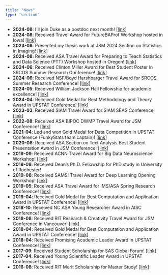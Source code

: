 ```yaml
---
title: "News"
type: "section"
---
```

- **2024-08**: I'll join Duke as a postdoc next month! [[link]](https://scholars.duke.edu/person/Qiuyi.Wu)
- **2024-08**: Received Travel Award for FutureBAProf Workshop hosted in Iowa! [[link]](https://www.linkedin.com/posts/university-of-iowa-tippie-college-of-business_futurebaprof-activity-7231668808703258624-ET5J?utm_source=share&utm_medium=member_desktop)
- **2024-08**: Presented my thesis work at JSM 2024 Section on Statistics in Imaging! [[link]](https://x.com/ChoweeWu/status/1820528473083097380)
- **2024-08**: Received ASA Travel Award for Preparing to Teach Statistics and Data Science (PTT) Workshop hosted in Oregon! [[link]](https://preparingtoteach.org/)
- **2024-06**: Received Clinton Miller Award for Best Student Poster in SRCOS Summer Research Conference! [[link]](https://x.com/ChoweeWu/status/1798415638668718144)
- **2024-06**: Received NSF/Boyd Harshbarger Travel Award for SRCOS Summer Research Conference! [[link]](https://x.com/ChoweeWu/status/1798415638668718144)
- **2024-05**: Received William Jackson Hall Fellowship for academic excellence! [[link]](https://drive.google.com/file/d/1KOqiQDn2Rclk00uz7ZYmVODtgtkX0SXp/view)
- **2024-04**: Received Gold Medal for Best Methodology and Theory Award in UPSTAT Conference! [[link]](https://community.amstat.org/rochester/events/upstats-2024/awards-and-prizes)
- **2023-03**: Received SIAM Travel Award for SIAM SEAS Conference! [[link]](https://x.com/ChoweeWu/status/1639407125800660994)
- **2022-08**: Received ASA BIPOC DWMP Travel Award for JSM Conference! [[link]](https://www.linkedin.com/posts/qiuyi-wu_the-2024-diversity-workshop-and-mentoring-activity-7199970347369021440-0ZMJ/?utm_source=share&utm_medium=member_desktop)
- **2021-04**: Led and won Gold Medal for Data Competition in UPSTAT Conference (FunkyStats team captain)! [[link]](https://x.com/ChoweeWu/status/1389016759085240320)
- **2020-08**: Received ASA Section on Text Analysis Best Student Presentation Award in JSM Conference! [[link]](https://x.com/ChoweeWu/status/1343622074506600448)
- **2019-09**: Received ACNN Travel Award for Big Data Neuroscience Workshop! [[link]](https://neurosciencenetwork.org/ACNN_Workshop_2019.html##home)
- **2019-08**: Received Dean’s Ph.D. Fellowship for PhD study in University of Rochester! 
- **2019-08**: Received SAMSI Travel Award for Deep Learning Opening Workshop! [[link]](https://x.com/ChoweeWu/status/1162995055948419072)
- **2019-05**: Received ASA Travel Award for IMS/ASA Spring Research Conference! [[link]](https://x.com/ChoweeWu/status/1097352260705796097)
- **2019-04**: Received Gold Medal for Best Computation and Application Award in UPSTAT Conference! [[link]](https://x.com/ChoweeWu/status/1122292613003075585)
- **2018-10**: Received NC ASA Young Researcher Award in AISC Conference! [[link]](https://magazine.amstat.org/blog/2018/12/01/ncchapter_2018/)
- **2018-08**: Received RIT Research & Creativity Travel Award for JSM Conference in Vancouver! [[link]](https://www.rit.edu/graduateschool/research-and-creativity-reimbursement-program)
- **2018-04**: Received Gold Medal for Best Computation and Application Award in UPSTAT Conference! [[link]](https://www.urmc.rochester.edu/biostat/events/news.aspx#UPSTAT2024)
- **2018-04**: Received Promising Academic Leader Award in UPSTAT Conference! [[link]](https://drive.google.com/file/d/1DaFDhCEco3T7rX_XHsE7AfoLRzCkEQTb/view)
- **2017-09**: Received Student Scholarship for SAS Global Forum! [[link]](https://www.sas.com/content/dam/SAS/documents/event-collateral/2020/English/sas-global-forum-2020/sas-global-forum-student-scholarship-winners.pdf)
- **2017-04**: Received Young Scientific Leader Award in UPSTAT Conference! [[link]](https://www.ktylerwilcox.me/static/2017-upstat.51afe6d070.pdf)
- **2016-08**: Received RIT Merit Scholarship for Master Study! [[link]](https://www.rit.edu/admissions/aid/merit-based-scholarships)

